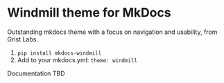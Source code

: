 # Windmill theme for MkDocs
Outstanding mkdocs theme with a focus on navigation and usability, from Grist Labs.

1. `pip install mkdocs-windmill`
2. Add to your mkdocs.yml: `theme: windmill`

Documentation TBD
